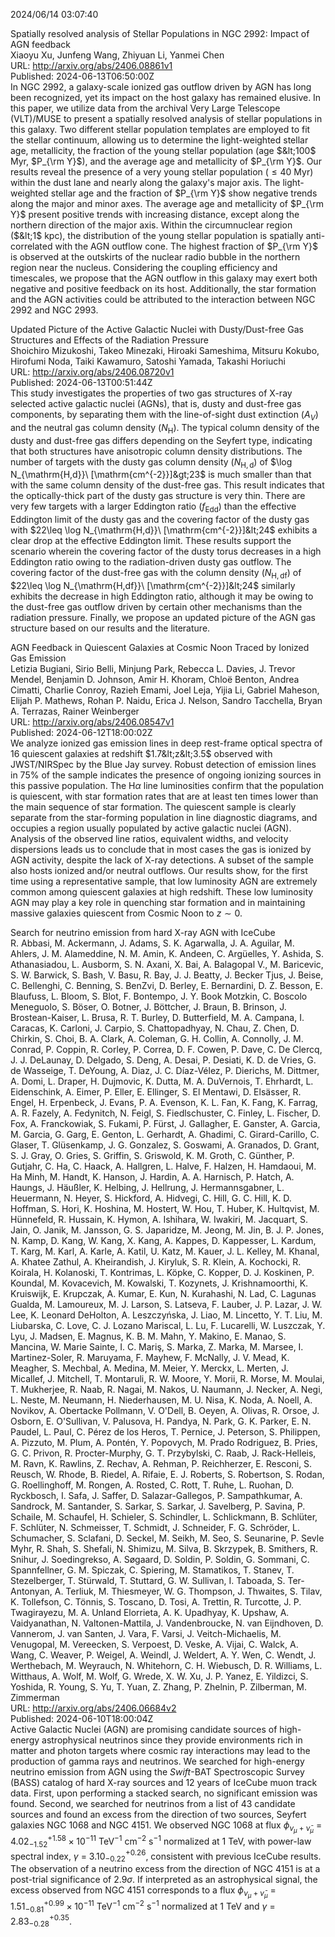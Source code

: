 2024/06/14 03:07:40  

Spatially resolved analysis of Stellar Populations in NGC 2992: Impact
  of AGN feedback  
Xiaoyu Xu, Junfeng Wang, Zhiyuan Li, Yanmei Chen  
URL: http://arxiv.org/abs/2406.08861v1  
Published: 2024-06-13T06:50:00Z  
  In NGC 2992, a galaxy-scale ionized gas outflow driven by AGN has long been recognized, yet its impact on the host galaxy has remained elusive. In this paper, we utilize data from the archival Very Large Telescope (VLT)/MUSE to present a spatially resolved analysis of stellar populations in this galaxy. Two different stellar population templates are employed to fit the stellar continuum, allowing us to determine the light-weighted stellar age, metallicity, the fraction of the young stellar population (age $&lt;100$ Myr, $P_{\rm Y}$), and the average age and metallicity of $P_{\rm Y}$. Our results reveal the presence of a very young stellar population ($\leq40$ Myr) within the dust lane and nearly along the galaxy's major axis. The light-weighted stellar age and the fraction of $P_{\rm Y}$ show negative trends along the major and minor axes. The average age and metallicity of $P_{\rm Y}$ present positive trends with increasing distance, except along the northern direction of the major axis. Within the circumnuclear region ($&lt;1$ kpc), the distribution of the young stellar population is spatially anti-correlated with the AGN outflow cone. The highest fraction of $P_{\rm Y}$ is observed at the outskirts of the nuclear radio bubble in the northern region near the nucleus. Considering the coupling efficiency and timescales, we propose that the AGN outflow in this galaxy may exert both negative and positive feedback on its host. Additionally, the star formation and the AGN activities could be attributed to the interaction between NGC 2992 and NGC 2993.   

Updated Picture of the Active Galactic Nuclei with Dusty/Dust-free Gas
  Structures and Effects of the Radiation Pressure  
Shoichiro Mizukoshi, Takeo Minezaki, Hiroaki Sameshima, Mitsuru Kokubo, Hirofumi Noda, Taiki Kawamuro, Satoshi Yamada, Takashi Horiuchi  
URL: http://arxiv.org/abs/2406.08720v1  
Published: 2024-06-13T00:51:44Z  
  This study investigates the properties of two gas structures of X-ray selected active galactic nuclei (AGNs), that is, dusty and dust-free gas components, by separating them with the line-of-sight dust extinction ($A_V$) and the neutral gas column density ($N_{\mathrm{H}}$). The typical column density of the dusty and dust-free gas differs depending on the Seyfert type, indicating that both structures have anisotropic column density distributions. The number of targets with the dusty gas column density ($N_{\mathrm{H,d}}$) of $\log N_{\mathrm{H,d}}\ [\mathrm{cm^{-2}}]&gt;23$ is much smaller than that with the same column density of the dust-free gas. This result indicates that the optically-thick part of the dusty gas structure is very thin. There are very few targets with a larger Eddington ratio ($f_{\mathrm{Edd}}$) than the effective Eddington limit of the dusty gas and the covering factor of the dusty gas with $22\leq \log N_{\mathrm{H,d}}\ [\mathrm{cm^{-2}}]&lt;24$ exhibits a clear drop at the effective Eddington limit. These results support the scenario wherein the covering factor of the dusty torus decreases in a high Eddington ratio owing to the radiation-driven dusty gas outflow. The covering factor of the dust-free gas with the column density ($N_{\mathrm{H,df}}$) of $22\leq \log N_{\mathrm{H,df}}\ [\mathrm{cm^{-2}}]&lt;24$ similarly exhibits the decrease in high Eddington ratio, although it may be owing to the dust-free gas outflow driven by certain other mechanisms than the radiation pressure. Finally, we propose an updated picture of the AGN gas structure based on our results and the literature.   

AGN Feedback in Quiescent Galaxies at Cosmic Noon Traced by Ionized Gas
  Emission  
Letizia Bugiani, Sirio Belli, Minjung Park, Rebecca L. Davies, J. Trevor Mendel, Benjamin D. Johnson, Amir H. Khoram, Chloë Benton, Andrea Cimatti, Charlie Conroy, Razieh Emami, Joel Leja, Yijia Li, Gabriel Maheson, Elijah P. Mathews, Rohan P. Naidu, Erica J. Nelson, Sandro Tacchella, Bryan A. Terrazas, Rainer Weinberger  
URL: http://arxiv.org/abs/2406.08547v1  
Published: 2024-06-12T18:00:02Z  
  We analyze ionized gas emission lines in deep rest-frame optical spectra of 16 quiescent galaxies at redshift $1.7&lt;z&lt;3.5$ observed with JWST/NIRSpec by the Blue Jay survey. Robust detection of emission lines in $75\%$ of the sample indicates the presence of ongoing ionizing sources in this passive population. The H$\alpha$ line luminosities confirm that the population is quiescent, with star formation rates that are at least ten times lower than the main sequence of star formation. The quiescent sample is clearly separate from the star-forming population in line diagnostic diagrams, and occupies a region usually populated by active galactic nuclei (AGN). Analysis of the observed line ratios, equivalent widths, and velocity dispersions leads us to conclude that in most cases the gas is ionized by AGN activity, despite the lack of X-ray detections. A subset of the sample also hosts ionized and/or neutral outflows. Our results show, for the first time using a representative sample, that low luminosity AGN are extremely common among quiescent galaxies at high redshift. These low luminosity AGN may play a key role in quenching star formation and in maintaining massive galaxies quiescent from Cosmic Noon to $z\sim0$.   

Search for neutrino emission from hard X-ray AGN with IceCube  
R. Abbasi, M. Ackermann, J. Adams, S. K. Agarwalla, J. A. Aguilar, M. Ahlers, J. M. Alameddine, N. M. Amin, K. Andeen, C. Argüelles, Y. Ashida, S. Athanasiadou, L. Ausborm, S. N. Axani, X. Bai, A. Balagopal V., M. Baricevic, S. W. Barwick, S. Bash, V. Basu, R. Bay, J. J. Beatty, J. Becker Tjus, J. Beise, C. Bellenghi, C. Benning, S. BenZvi, D. Berley, E. Bernardini, D. Z. Besson, E. Blaufuss, L. Bloom, S. Blot, F. Bontempo, J. Y. Book Motzkin, C. Boscolo Meneguolo, S. Böser, O. Botner, J. Böttcher, J. Braun, B. Brinson, J. Brostean-Kaiser, L. Brusa, R. T. Burley, D. Butterfield, M. A. Campana, I. Caracas, K. Carloni, J. Carpio, S. Chattopadhyay, N. Chau, Z. Chen, D. Chirkin, S. Choi, B. A. Clark, A. Coleman, G. H. Collin, A. Connolly, J. M. Conrad, P. Coppin, R. Corley, P. Correa, D. F. Cowen, P. Dave, C. De Clercq, J. J. DeLaunay, D. Delgado, S. Deng, A. Desai, P. Desiati, K. D. de Vries, G. de Wasseige, T. DeYoung, A. Diaz, J. C. Díaz-Vélez, P. Dierichs, M. Dittmer, A. Domi, L. Draper, H. Dujmovic, K. Dutta, M. A. DuVernois, T. Ehrhardt, L. Eidenschink, A. Eimer, P. Eller, E. Ellinger, S. El Mentawi, D. Elsässer, R. Engel, H. Erpenbeck, J. Evans, P. A. Evenson, K. L. Fan, K. Fang, K. Farrag, A. R. Fazely, A. Fedynitch, N. Feigl, S. Fiedlschuster, C. Finley, L. Fischer, D. Fox, A. Franckowiak, S. Fukami, P. Fürst, J. Gallagher, E. Ganster, A. Garcia, M. Garcia, G. Garg, E. Genton, L. Gerhardt, A. Ghadimi, C. Girard-Carillo, C. Glaser, T. Glüsenkamp, J. G. Gonzalez, S. Goswami, A. Granados, D. Grant, S. J. Gray, O. Gries, S. Griffin, S. Griswold, K. M. Groth, C. Günther, P. Gutjahr, C. Ha, C. Haack, A. Hallgren, L. Halve, F. Halzen, H. Hamdaoui, M. Ha Minh, M. Handt, K. Hanson, J. Hardin, A. A. Harnisch, P. Hatch, A. Haungs, J. Häußler, K. Helbing, J. Hellrung, J. Hermannsgabner, L. Heuermann, N. Heyer, S. Hickford, A. Hidvegi, C. Hill, G. C. Hill, K. D. Hoffman, S. Hori, K. Hoshina, M. Hostert, W. Hou, T. Huber, K. Hultqvist, M. Hünnefeld, R. Hussain, K. Hymon, A. Ishihara, W. Iwakiri, M. Jacquart, S. Jain, O. Janik, M. Jansson, G. S. Japaridze, M. Jeong, M. Jin, B. J. P. Jones, N. Kamp, D. Kang, W. Kang, X. Kang, A. Kappes, D. Kappesser, L. Kardum, T. Karg, M. Karl, A. Karle, A. Katil, U. Katz, M. Kauer, J. L. Kelley, M. Khanal, A. Khatee Zathul, A. Kheirandish, J. Kiryluk, S. R. Klein, A. Kochocki, R. Koirala, H. Kolanoski, T. Kontrimas, L. Köpke, C. Kopper, D. J. Koskinen, P. Koundal, M. Kovacevich, M. Kowalski, T. Kozynets, J. Krishnamoorthi, K. Kruiswijk, E. Krupczak, A. Kumar, E. Kun, N. Kurahashi, N. Lad, C. Lagunas Gualda, M. Lamoureux, M. J. Larson, S. Latseva, F. Lauber, J. P. Lazar, J. W. Lee, K. Leonard DeHolton, A. Leszczyńska, J. Liao, M. Lincetto, Y. T. Liu, M. Liubarska, C. Love, C. J. Lozano Mariscal, L. Lu, F. Lucarelli, W. Luszczak, Y. Lyu, J. Madsen, E. Magnus, K. B. M. Mahn, Y. Makino, E. Manao, S. Mancina, W. Marie Sainte, I. C. Mariş, S. Marka, Z. Marka, M. Marsee, I. Martinez-Soler, R. Maruyama, F. Mayhew, F. McNally, J. V. Mead, K. Meagher, S. Mechbal, A. Medina, M. Meier, Y. Merckx, L. Merten, J. Micallef, J. Mitchell, T. Montaruli, R. W. Moore, Y. Morii, R. Morse, M. Moulai, T. Mukherjee, R. Naab, R. Nagai, M. Nakos, U. Naumann, J. Necker, A. Negi, L. Neste, M. Neumann, H. Niederhausen, M. U. Nisa, K. Noda, A. Noell, A. Novikov, A. Obertacke Pollmann, V. O'Dell, B. Oeyen, A. Olivas, R. Orsoe, J. Osborn, E. O'Sullivan, V. Palusova, H. Pandya, N. Park, G. K. Parker, E. N. Paudel, L. Paul, C. Pérez de los Heros, T. Pernice, J. Peterson, S. Philippen, A. Pizzuto, M. Plum, A. Pontén, Y. Popovych, M. Prado Rodriguez, B. Pries, G. C. Privon, R. Procter-Murphy, G. T. Przybylski, C. Raab, J. Rack-Helleis, M. Ravn, K. Rawlins, Z. Rechav, A. Rehman, P. Reichherzer, E. Resconi, S. Reusch, W. Rhode, B. Riedel, A. Rifaie, E. J. Roberts, S. Robertson, S. Rodan, G. Roellinghoff, M. Rongen, A. Rosted, C. Rott, T. Ruhe, L. Ruohan, D. Ryckbosch, I. Safa, J. Saffer, D. Salazar-Gallegos, P. Sampathkumar, A. Sandrock, M. Santander, S. Sarkar, S. Sarkar, J. Savelberg, P. Savina, P. Schaile, M. Schaufel, H. Schieler, S. Schindler, L. Schlickmann, B. Schlüter, F. Schlüter, N. Schmeisser, T. Schmidt, J. Schneider, F. G. Schröder, L. Schumacher, S. Sclafani, D. Seckel, M. Seikh, M. Seo, S. Seunarine, P. Sevle Myhr, R. Shah, S. Shefali, N. Shimizu, M. Silva, B. Skrzypek, B. Smithers, R. Snihur, J. Soedingrekso, A. Søgaard, D. Soldin, P. Soldin, G. Sommani, C. Spannfellner, G. M. Spiczak, C. Spiering, M. Stamatikos, T. Stanev, T. Stezelberger, T. Stürwald, T. Stuttard, G. W. Sullivan, I. Taboada, S. Ter-Antonyan, A. Terliuk, M. Thiesmeyer, W. G. Thompson, J. Thwaites, S. Tilav, K. Tollefson, C. Tönnis, S. Toscano, D. Tosi, A. Trettin, R. Turcotte, J. P. Twagirayezu, M. A. Unland Elorrieta, A. K. Upadhyay, K. Upshaw, A. Vaidyanathan, N. Valtonen-Mattila, J. Vandenbroucke, N. van Eijndhoven, D. Vannerom, J. van Santen, J. Vara, F. Varsi, J. Veitch-Michaelis, M. Venugopal, M. Vereecken, S. Verpoest, D. Veske, A. Vijai, C. Walck, A. Wang, C. Weaver, P. Weigel, A. Weindl, J. Weldert, A. Y. Wen, C. Wendt, J. Werthebach, M. Weyrauch, N. Whitehorn, C. H. Wiebusch, D. R. Williams, L. Witthaus, A. Wolf, M. Wolf, G. Wrede, X. W. Xu, J. P. Yanez, E. Yildizci, S. Yoshida, R. Young, S. Yu, T. Yuan, Z. Zhang, P. Zhelnin, P. Zilberman, M. Zimmerman  
URL: http://arxiv.org/abs/2406.06684v2  
Published: 2024-06-10T18:00:04Z  
  Active Galactic Nuclei (AGN) are promising candidate sources of high-energy astrophysical neutrinos since they provide environments rich in matter and photon targets where cosmic ray interactions may lead to the production of gamma rays and neutrinos. We searched for high-energy neutrino emission from AGN using the $\textit{Swift}$-BAT Spectroscopic Survey (BASS) catalog of hard X-ray sources and 12 years of IceCube muon track data. First, upon performing a stacked search, no significant emission was found. Second, we searched for neutrinos from a list of 43 candidate sources and found an excess from the direction of two sources, Seyfert galaxies NGC 1068 and NGC 4151. We observed NGC 1068 at flux $\phi_{\nu_{\mu}+\bar{\nu}_{\mu}}$ = $4.02_{-1.52}^{+1.58} \times 10^{-11}$ TeV$^{-1}$ cm$^{-2}$ s$^{-1}$ normalized at 1 TeV, with power-law spectral index, $\gamma$ = 3.10$^{+0.26}_{-0.22}$, consistent with previous IceCube results. The observation of a neutrino excess from the direction of NGC 4151 is at a post-trial significance of 2.9$\sigma$. If interpreted as an astrophysical signal, the excess observed from NGC 4151 corresponds to a flux $\phi_{\nu_{\mu}+\bar{\nu}_{\mu}}$ = $1.51_{-0.81}^{+0.99} \times 10^{-11}$ TeV$^{-1}$ cm$^{-2}$ s$^{-1}$ normalized at 1 TeV and $\gamma$ = 2.83$^{+0.35}_{-0.28}$.   

